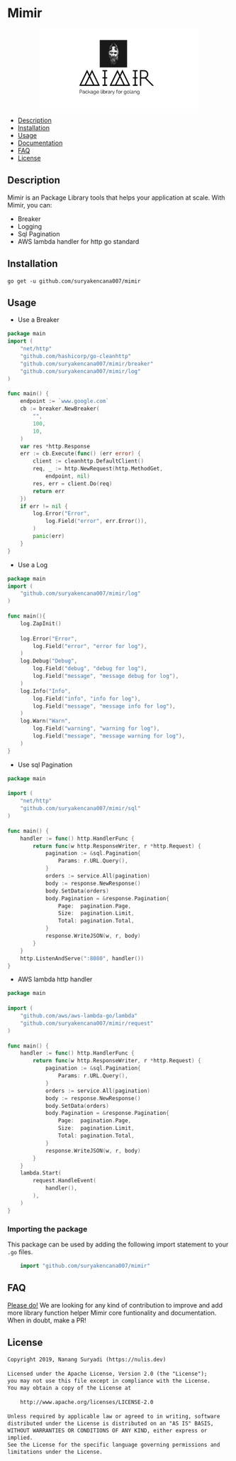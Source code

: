 # Mimir

<p align="center"><img src="doc/mimir.png" width="360"></p>

* [Description](#description)
* [Installation](#installation)
* [Usage](#usage)
* [Documentation](#documentation)
* [FAQ](#faq)
* [License](#license)

## Description

Mimir is an Package Library tools that helps your application at scale. With Mimir, you can:

- Breaker
- Logging
- Sql Pagination
- AWS lambda handler for http go standard  


## Installation
```
go get -u github.com/suryakencana007/mimir
```

## Usage


- Use a Breaker

```go
package main
import (
    "net/http"
    "github.com/hashicorp/go-cleanhttp"
    "github.com/suryakencana007/mimir/breaker"
    "github.com/suryakencana007/mimir/log"
)

func main() {
    endpoint := `www.google.com`
    cb := breaker.NewBreaker(
        "",
        100,
        10,
    )
    var res *http.Response
    err := cb.Execute(func() (err error) {
        client := cleanhttp.DefaultClient()
        req, _ := http.NewRequest(http.MethodGet,
            endpoint, nil)
        res, err = client.Do(req)
        return err
    })
    if err != nil {
        log.Error("Error",
            log.Field("error", err.Error()),
        )
        panic(err)
    }
}
```

- Use a Log

```go
package main
import (
    "github.com/suryakencana007/mimir/log"
)

func main(){
    log.ZapInit()
    
    log.Error("Error",
        log.Field("error", "error for log"),
    )
    log.Debug("Debug",
        log.Field("debug", "debug for log"),
        log.Field("message", "message debug for log"),
    )
    log.Info("Info",
        log.Field("info", "info for log"),
        log.Field("message", "message info for log"),
    )
    log.Warn("Warn",
        log.Field("warning", "warning for log"),
        log.Field("message", "message warning for log"),
    )
}

``` 

- Use sql Pagination

```go
package main

import (
    "net/http"
    "github.com/suryakencana007/mimir/sql"
)

func main() {
    handler := func() http.HandlerFunc { 
        return func(w http.ResponseWriter, r *http.Request) {
            pagination := &sql.Pagination{
                Params: r.URL.Query(),
            }
            orders := service.All(pagination)
            body := response.NewResponse()
            body.SetData(orders)
            body.Pagination = &response.Pagination{
                Page:  pagination.Page,
                Size:  pagination.Limit,
                Total: pagination.Total,
            }
            response.WriteJSON(w, r, body)
        }
    }
    http.ListenAndServe(":8080", handler())
}
``` 

- AWS lambda http handler

```go
package main

import (
    "github.com/aws/aws-lambda-go/lambda"
    "github.com/suryakencana007/mimir/request"
)

func main() {
    handler := func() http.HandlerFunc { 
        return func(w http.ResponseWriter, r *http.Request) {
            pagination := &sql.Pagination{
                Params: r.URL.Query(),
            }
            orders := service.All(pagination)
            body := response.NewResponse()
            body.SetData(orders)
            body.Pagination = &response.Pagination{
                Page:  pagination.Page,
                Size:  pagination.Limit,
                Total: pagination.Total,
            }
            response.WriteJSON(w, r, body)
        }
    }
    lambda.Start(
        request.HandleEvent(
            handler(),
        ),
    )
}
```

### Importing the package

This package can be used by adding the following import statement to your `.go` files.

```go
    import "github.com/suryakencana007/mimir"
```

## FAQ

[Please do!](https://github.com/suryakencana007/mimir/blob/master/CONTRIBUTING.md) We are looking for any kind of contribution to improve and add more library function helper Mimir core funtionality and documentation. When in doubt, make a PR!

## License
 
 ```
 Copyright 2019, Nanang Suryadi (https://nulis.dev)
 
 Licensed under the Apache License, Version 2.0 (the "License");
 you may not use this file except in compliance with the License.
 You may obtain a copy of the License at
 
     http://www.apache.org/licenses/LICENSE-2.0
 
 Unless required by applicable law or agreed to in writing, software
 distributed under the License is distributed on an "AS IS" BASIS,
 WITHOUT WARRANTIES OR CONDITIONS OF ANY KIND, either express or implied.
 See the License for the specific language governing permissions and
 limitations under the License.
 ```
 
